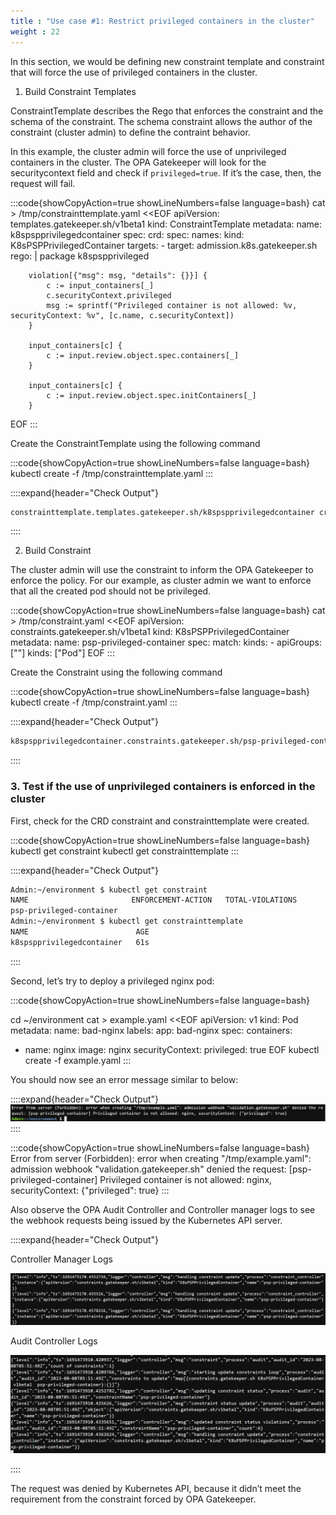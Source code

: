 ```yaml
---
title : "Use case #1: Restrict privileged containers in the cluster"
weight : 22
---
```


In this section, we would be defining new constraint template and constraint that will force the use of privileged containers in the cluster.

1. Build Constraint Templates

ConstraintTemplate describes the Rego that enforces the constraint and the schema of the constraint. The schema constraint allows the author of the constraint (cluster admin) to define the contraint behavior.

In this example, the cluster admin will force the use of unprivileged containers in the cluster. The OPA Gatekeeper will look for the securitycontext field and check if `privileged=true`. If it’s the case, then, the request will fail.

:::code{showCopyAction=true showLineNumbers=false language=bash}
cat > /tmp/constrainttemplate.yaml <<EOF
apiVersion: templates.gatekeeper.sh/v1beta1
kind: ConstraintTemplate
metadata:
  name: k8spspprivilegedcontainer
spec:
  crd:
    spec:
      names:
        kind: K8sPSPPrivilegedContainer
  targets:
    - target: admission.k8s.gatekeeper.sh
      rego: |
        package k8spspprivileged

        violation[{"msg": msg, "details": {}}] {
            c := input_containers[_]
            c.securityContext.privileged
            msg := sprintf("Privileged container is not allowed: %v, securityContext: %v", [c.name, c.securityContext])
        }

        input_containers[c] {
            c := input.review.object.spec.containers[_]
        }

        input_containers[c] {
            c := input.review.object.spec.initContainers[_]
        }
EOF
:::


Create the ConstraintTemplate using the following command

:::code{showCopyAction=true showLineNumbers=false language=bash}
kubectl create -f /tmp/constrainttemplate.yaml
:::

::::expand{header="Check Output"}
```bash
constrainttemplate.templates.gatekeeper.sh/k8spspprivilegedcontainer created
```
::::

2. Build Constraint

The cluster admin will use the constraint to inform the OPA Gatekeeper to enforce the policy. For our example, as cluster admin we want to enforce that all the created pod should not be privileged.

:::code{showCopyAction=true showLineNumbers=false language=bash}
cat > /tmp/constraint.yaml <<EOF
apiVersion: constraints.gatekeeper.sh/v1beta1
kind: K8sPSPPrivilegedContainer
metadata:
  name: psp-privileged-container
spec:
  match:
    kinds:
      - apiGroups: [""]
        kinds: ["Pod"]
EOF
:::

Create the Constraint using the following command

:::code{showCopyAction=true showLineNumbers=false language=bash}
kubectl create -f /tmp/constraint.yaml
:::

::::expand{header="Check Output"}
```bash
k8spspprivilegedcontainer.constraints.gatekeeper.sh/psp-privileged-container created
```
::::

### 3. Test if the use of unprivileged containers is enforced in the cluster

First, check for the CRD constraint and constrainttemplate were created.

:::code{showCopyAction=true showLineNumbers=false language=bash}
kubectl get constraint
kubectl get constrainttemplate
:::

::::expand{header="Check Output"}
```bash
Admin:~/environment $ kubectl get constraint
NAME                       ENFORCEMENT-ACTION   TOTAL-VIOLATIONS
psp-privileged-container
Admin:~/environment $ kubectl get constrainttemplate
NAME                        AGE
k8spspprivilegedcontainer   61s
```
::::

Second, let’s try to deploy a privileged nginx pod:

:::code{showCopyAction=true showLineNumbers=false language=bash}

cd ~/environment
cat > example.yaml <<EOF
apiVersion: v1
kind: Pod
metadata:
  name: bad-nginx
  labels:
    app: bad-nginx
spec:
  containers:
  - name: nginx
    image: nginx
    securityContext:
      privileged: true
EOF
kubectl create -f example.yaml
:::

You should now see an error message similar to below:

::::expand{header="Check Output"}
![OPA](/static/images/pod-security/opa/opa-constraint1.png)
::::

:::code{showCopyAction=true showLineNumbers=false language=bash}
Error from server (Forbidden): error when creating "/tmp/example.yaml": admission webhook "validation.gatekeeper.sh" denied the request: [psp-privileged-container] Privileged container is not allowed: nginx, securityContext: {"privileged": true}
:::



Also observe the OPA Audit Controller and Controller manager logs to see the webhook requests being issued by the Kubernetes API server.

::::expand{header="Check Output"}

Controller Manager Logs

![OPA](/static/images/pod-security/opa/controller-logs1.png)

Audit Controller Logs

![OPA](/static/images/pod-security/opa/audit-logs1.png)

::::

The request was denied by Kubernetes API, because it didn’t meet the requirement from the constraint forced by OPA Gatekeeper.

